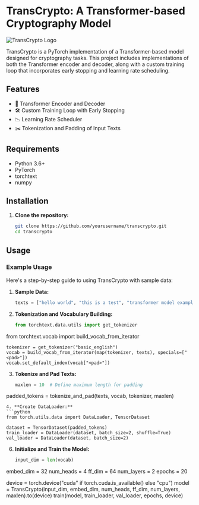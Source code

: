 # TransCrypto: A Transformer-based Cryptography Model

![TransCrypto Logo](https://yourimageurl.com/logo.png)

TransCrypto is a PyTorch implementation of a Transformer-based model designed for cryptography tasks. This project includes implementations of both the Transformer encoder and decoder, along with a custom training loop that incorporates early stopping and learning rate scheduling.

## Features
- 🚀 Transformer Encoder and Decoder
- 🛠️ Custom Training Loop with Early Stopping
- 📉 Learning Rate Scheduler
- ✂️ Tokenization and Padding of Input Texts

## Requirements
- Python 3.6+
- PyTorch
- torchtext
- numpy

## Installation
1. **Clone the repository:**
   ```bash
   git clone https://github.com/yourusername/transcrypto.git
   cd transcrypto
   ```
## Usage

### Example Usage
Here's a step-by-step guide to using TransCrypto with sample data:

1. **Sample Data:**
   ```python
   texts = ["hello world", "this is a test", "transformer model example"]
   ```
2. **Tokenization and Vocabulary Building:**
   ```python
   from torchtext.data.utils import get_tokenizer
from torchtext.vocab import build_vocab_from_iterator
   ```
tokenizer = get_tokenizer("basic_english")
vocab = build_vocab_from_iterator(map(tokenizer, texts), specials=["<pad>"])
vocab.set_default_index(vocab["<pad>"])
   ```
3. **Tokenize and Pad Texts:**
   ```python
   maxlen = 10  # Define maximum length for padding
padded_tokens = tokenize_and_pad(texts, vocab, tokenizer, maxlen)
   ```
4. **Create DataLoader:**
   ```python
   from torch.utils.data import DataLoader, TensorDataset

dataset = TensorDataset(padded_tokens)
train_loader = DataLoader(dataset, batch_size=2, shuffle=True)
val_loader = DataLoader(dataset, batch_size=2)
   ```
6. **Initialize and Train the Model:**
   ```python
   input_dim = len(vocab)
embed_dim = 32
num_heads = 4
ff_dim = 64
num_layers = 2
epochs = 20

device = torch.device("cuda" if torch.cuda.is_available() else "cpu")
model = TransCrypto(input_dim, embed_dim, num_heads, ff_dim, num_layers, maxlen).to(device)
train(model, train_loader, val_loader, epochs, device)
   ```
